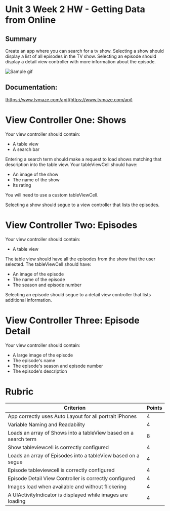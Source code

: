 # Unit 3 Week 2 HW - Getting Data from Online

## Summary

Create an app where you can search for a tv show.  Selecting a show should display a list of all episodes in the TV show.  Selecting an episode should display a detail view controller with more information about the episode.

![Sample gif](https://github.com/C4Q/AC-iOS-EpisodesFromOnline-HW/blob/master/gif1.gif)

## Documentation:

[https://www.tvmaze.com/api](https://www.tvmaze.com/api)

# View Controller One: Shows

Your view controller should contain:

- A table view
- A search bar

Entering a search term should make a request to load shows matching that description into the table view.  Your tableViewCell should have:

- An image of the show
- The name of the show
- Its rating

You will need to use a custom tableViewCell.

Selecting a show should segue to a view controller that lists the episodes.

# View Controller Two: Episodes

Your view controller should contain:

- A table view

The table view should have all the episodes from the show that the user selected.  The tableViewCell should have:

- An image of the episode
- The name of the episode
- The season and episode number

Selecting an episode should segue to a detail view controller that lists additional information.

# View Controller Three: Episode Detail

Your view controller should contain:

- A large image of the episode
- The episode's name
- The episode's season and episode number
- The episode's description


# Rubric

|Criterion|Points|
|---|---|
| App correctly uses Auto Layout for all portrait iPhones | 4 |
| Variable Naming and Readability | 4 |
| Loads an array of Shows into a tableView based on a search term | 8 |
| Show tableviewcell is correctly configured | 4 |
| Loads an array of Episodes into a tableView based on a segue | 4 |
| Episode tableviewcell is correctly configured | 4 |
| Episode Detail View Controller is correctly configured | 4 |
| Images load when available and without flickering | 4 |
| A UIActivityIndicator is displayed while images are loading | 4 |